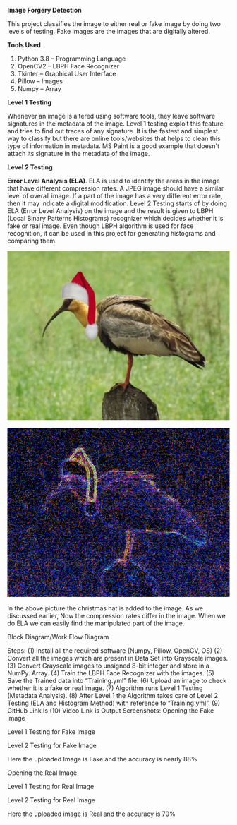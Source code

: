 <b>Image Forgery Detection</b>
  
This project classifies the image to either real or fake image by doing two levels of testing. Fake images are the images that are digitally altered.

<b>Tools Used</b>
1.	Python 3.8   –  Programming Language
2.	OpenCV2      –  LBPH Face Recognizer
3.	Tkinter      –  Graphical User Interface
4.	Pillow       –  Images
5.	Numpy        –  Array 

<b>Level 1 Testing</b>

Whenever an image is altered using software tools, they leave software signatures in the metadata of the image. Level 1 testing exploit this feature and tries to find out traces of any signature. It is the fastest and simplest way to classify but there are online tools/websites that helps to clean this type of information in metadata. MS Paint is a good example that doesn't attach its signature in the metadata of the image.

<b>Level 2 Testing</b>

<b>Error Level Analysis (ELA)</b>. ELA is used to identify the areas in the image that have different compression rates. 
A JPEG image should have a similar level of overall image. If a part of the image has a very different error rate, then it may indicate a digital modification.
Level 2 Testing starts of by doing ELA (Error Level Analysis) on the image and the result is given to LBPH (Local Binary Patterns Histograms) recognizer which decides whether it is fake or real image. 
Even though LBPH algorithm is used for face recognition, it can be used in this project for generating histograms and comparing them.

![](Images/Bird_Word.png)

![](Images/ELA_Bird_Word.png)

In the above picture the christmas hat is added to the image.
As we discussed earlier, Now the compression rates differ in the image. When we do ELA we can easily find the manipulated part of the image.

 
Block Diagram/Work Flow Diagram

 
Steps:
(1)	Install all the required software (Numpy, Pillow, OpenCV, OS)
(2)	Convert all the images which are present in Data Set into Grayscale images.
(3)	Convert Grayscale images to unsigned 8-bit integer and store in a NumPy. Array.
(4)	Train the LBPH Face Recognizer with the images.
(5)	Save the Trained data into “Training.yml” file.
(6)	Upload an image to check whether it is a fake or real image.
(7)	Algorithm runs Level 1 Testing (Metadata Analysis).
(8)	After Level 1 the Algorithm takes care of Level 2 Testing (ELA and Histogram Method) with reference to “Training.yml”.
(9)	GitHub Link Is 
(10)	Video Link is 
Output Screenshots:
Opening the Fake image
 
Level 1 Testing for Fake Image
 
Level 2 Testing for Fake Image
 
Here the uploaded Image is Fake and the accuracy is nearly 88%

Opening the Real Image
 
Level 1 Testing for Real Image
 
Level 2 Testing for Real Image
 
Here the uploaded image is Real and the accuracy is 70%

